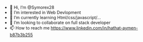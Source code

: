 - 👋 Hi, I’m @Symorex28
- 👀 I’m interested in Web Devlopment
- 🌱 I’m currently learning Html/css/javascript/...
- 💞️ I’m looking to collaborate on full stack developer
- 📫 How to reach me https://www.linkedin.com/in/hathat-aymen-b87b3b255

<!---
Symorex28/Symorex28 is a ✨ special ✨ repository because its `README.md` (this file) appears on your GitHub profile.
You can click the Preview link to take a look at your changes.
--->
